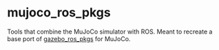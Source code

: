 # mujoco_ros_pkgs

Tools that combine the MuJoCo simulator with ROS. Meant to recreate a base port of [gazebo_ros_pkgs](https://github.com/ros-simulation/gazebo_ros_pkgs) for MuJoCo. 